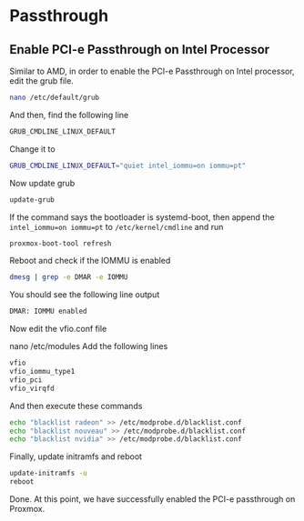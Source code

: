 # Passthrough

## Enable PCI-e Passthrough on Intel Processor

Similar to AMD, in order to enable the PCI-e Passthrough on Intel processor, edit the grub file.

```bash
nano /etc/default/grub
```

And then, find the following line

```bash
GRUB_CMDLINE_LINUX_DEFAULT
```

Change it to

```bash
GRUB_CMDLINE_LINUX_DEFAULT="quiet intel_iommu=on iommu=pt"
```

Now update grub

```bash
update-grub
```

If the command says the bootloader is systemd-boot, then append the ```intel_iommu=on iommu=pt``` to ```/etc/kernel/cmdline``` and run

```bash
proxmox-boot-tool refresh
```

Reboot and check if the IOMMU is enabled

```bash
dmesg | grep -e DMAR -e IOMMU
```

You should see the following line output

```bash
DMAR: IOMMU enabled
```

Now edit the vfio.conf file

nano /etc/modules
Add the following lines

```bash
vfio
vfio_iommu_type1
vfio_pci
vfio_virqfd
```

And then execute these commands

```bash
echo "blacklist radeon" >> /etc/modprobe.d/blacklist.conf
echo "blacklist nouveau" >> /etc/modprobe.d/blacklist.conf
echo "blacklist nvidia" >> /etc/modprobe.d/blacklist.conf
```

Finally, update initramfs and reboot

```bash
update-initramfs -u
reboot
```

Done. At this point, we have successfully enabled the PCI-e passthrough on Proxmox.
